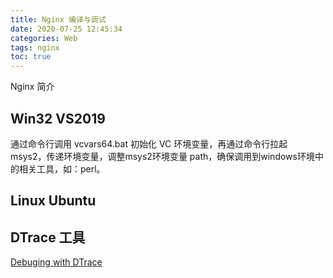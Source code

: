 ```yaml
---
title: Nginx 编译与调试
date: 2020-07-25 12:45:34
categories: Web
tags: nginx
toc: true
---
```


Nginx 简介

<!-- More -->

## Win32 VS2019
通过命令行调用 vcvars64.bat 初始化 VC 环境变量，再通过命令行拉起 msys2，传递环境变量，调整msys2环境变量 path，确保调用到windows环境中的相关工具，如：perl。

## Linux Ubuntu

## DTrace 工具

[Debuging with DTrace](https://nginx.org/en/docs/nginx_dtrace_pid_provider.html#see_also)

